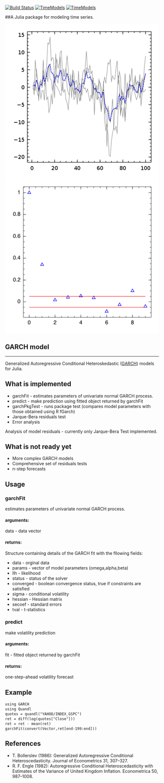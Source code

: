 [![Build Status](https://travis-ci.org/JuliaStats/TimeModels.jl.svg?branch=master)](https://travis-ci.org/JuliaStats/TimeModels.jl)
[![TimeModels](http://pkg.julialang.org/badges/TimeModels_0.3.svg)](http://pkg.julialang.org/?pkg=TimeModels&ver=0.3)
[![TimeModels](http://pkg.julialang.org/badges/TimeModels_0.4.svg)](http://pkg.julialang.org/?pkg=TimeModels&ver=0.4)

##A Julia package for modeling time series. 

![Kalman Demo](doc/png/kalman.png)
![Experimental acf plot](doc/png/acf_plot.png)

## GARCH model
***
Generalized Autoregressive Conditional Heteroskedastic ([GARCH](http://en.wikipedia.org/wiki/Autoregressive_conditional_heteroskedasticity)) models for Julia.

## What is implemented

* garchFit - estimates parameters of univariate normal GARCH process.
* predict - make prediction using fitted object returned by garchFit
* garchPkgTest - runs package test (compares model parameters with those obtained using R fGarch)
* Jarque-Bera residuals test 
* Error analysis

Analysis of model residuals - currently only Jarque-Bera Test implemented.

## What is not ready yet

* More complex GARCH models
* Comprehensive set of residuals tests
* n-step forecasts

## Usage
### garchFit
estimates parameters of univariate normal GARCH process.
#### arguments:
data - data vector
#### returns:
Structure containing details of the GARCH fit with the fllowing fields:

* data - orginal data  
* params - vector of model parameters (omega,alpha,beta)  
* llh - likelihood  
* status - status of the solver  
* converged - boolean convergence status, true if constraints are satisfied  
* sigma - conditional volatility  
* hessian - Hessian matrix
* secoef - standard errors
* tval - t-statistics
  
### predict
make volatility prediction  
#### arguments:
fit - fitted object returned by garchFit  
#### returns:
one-step-ahead volatility forecast  

## Example

    using GARCH
    using Quandl
    quotes = quandl("YAHOO/INDEX_GSPC")
    ret = diff(log(quotes["Close"]))
    ret = ret - mean(ret)
    garchFit(convert(Vector,ret[end-199:end]))

## References
* T. Bollerslev (1986): Generalized Autoregressive Conditional Heteroscedasticity. Journal of Econometrics 31, 307–327.
* R. F. Engle (1982): Autoregressive Conditional Heteroscedasticity with Estimates of the Variance of United Kingdom Inflation. Econometrica 50, 987–1008.


